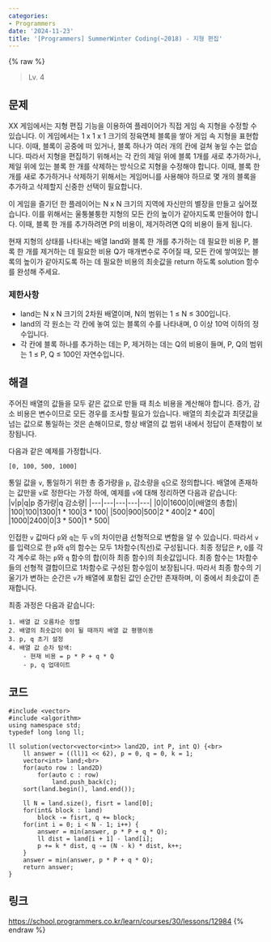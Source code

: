 ```yaml
---
categories:
- Programmers
date: '2024-11-23'
title: '[Programmers] SummerWinter Coding(~2018) - 지형 편집'
---
```


{% raw %}
> Lv. 4<br>

## 문제
XX 게임에서는 지형 편집 기능을 이용하여 플레이어가 직접 게임 속 지형을 수정할 수 있습니다. 이 게임에서는 1 x 1 x 1 크기의 정육면체 블록을 쌓아 게임 속 지형을 표현합니다. 이때, 블록이 공중에 떠 있거나, 블록 하나가 여러 개의 칸에 걸쳐 놓일 수는 없습니다. 따라서 지형을 편집하기 위해서는 각 칸의 제일 위에 블록 1개를 새로 추가하거나, 제일 위에 있는 블록 한 개를 삭제하는 방식으로 지형을 수정해야 합니다. 이때, 블록 한 개를 새로 추가하거나 삭제하기 위해서는 게임머니를 사용해야 하므로 몇 개의 블록을 추가하고 삭제할지 신중한 선택이 필요합니다.

이 게임을 즐기던 한 플레이어는 N x N 크기의 지역에 자신만의 별장을 만들고 싶어졌습니다. 이를 위해서는 울퉁불퉁한 지형의 모든 칸의 높이가 같아지도록 만들어야 합니다. 이때, 블록 한 개를 추가하려면 P의 비용이, 제거하려면 Q의 비용이 들게 됩니다.  

현재 지형의 상태를 나타내는 배열 land와 블록 한 개를 추가하는 데 필요한 비용 P, 블록 한 개를 제거하는 데 필요한 비용 Q가 매개변수로 주어질 때, 모든 칸에 쌓여있는 블록의 높이가 같아지도록 하는 데 필요한 비용의 최솟값을 return 하도록 solution 함수를 완성해 주세요.

### 제한사항
-   land는 N x N 크기의 2차원 배열이며, N의 범위는 1 ≤ N ≤ 300입니다.
-   land의 각 원소는 각 칸에 놓여 있는 블록의 수를 나타내며, 0 이상 10억 이하의 정수입니다.
-   각 칸에 블록 하나를 추가하는 데는 P, 제거하는 데는 Q의 비용이 들며, P, Q의 범위는 1 ≤ P, Q ≤ 100인 자연수입니다.

## 해결
주어진 배열의 값들을 모두 같은 값으로 만들 때 최소 비용을 계산해야 합니다. 증가, 감소 비용은 변수이므로 모든 경우를 조사할 필요가 있습니다. 배열의 최솟값과 최댓값을 넘는 값으로 통일하는 것은 손해이므로, 항상 배열의 값 범위 내에서 정답이 존재함이 보장됩니다.

다음과 같은 예제를 가정합니다.
```
[0, 100, 500, 1000]
```

통일 값을 `v`, 통일하기 위한 총 증가량을 `p`, 감소량을 `q`으로 정의합니다. 배열에 존재하는 값만을 `v`로 정한다는 가정 하에, 예제를 `v`에 대해 정리하면 다음과 같습니다:
|v|p|q|p 증가량|q 감소량|
|---|---|---|---|---|
|0|0|1600|0|(배열의 총합)|
|100|100|1300|1 * 100|3 * 100|
|500|900|500|2 * 400|2 * 400|
|1000|2400|0|3 * 500|1 * 500|

인접한 `v` 값마다 `p`와 `q`는 두 `v`의 차이만큼 선형적으로 변함을 알 수 있습니다. 따라서 `v`를 입력으로 한 `p`와 `q`의 함수는 모두 1차함수(직선)로 구성됩니다. 최종 정답은 `P`, `Q`를 각각 계수로 하는 `p`와 `q` 함수의 합(이하 최종 함수)의 최솟값입니다. 최종 함수는 1차함수들의 선형적 결합이므로 1차함수로 구성된 함수임이 보장됩니다. 따라서 최종 함수의 기울기가 변하는 순간은 `v`가 배열에 포함된 값인 순간만 존재하며, 이 중에서 최솟값이 존재합니다.

최종 과정은 다음과 같습니다:
```
1. 배열 값 오름차순 정렬
2. 배열의 최솟값이 0이 될 때까지 배열 값 평행이동
3. p, q 초기 설정
4. 배열 값 순차 탐색:
	- 현재 비용 = p * P + q * Q
	- p, q 업데이트
```

## 코드
```
#include <vector>
#include <algorithm>
using namespace std;
typedef long long ll;

ll solution(vector<vector<int>> land2D, int P, int Q) {<br>
    ll answer = ((ll)1 << 62), p = 0, q = 0, k = 1;
    vector<int> land;<br>
    for(auto row : land2D)
        for(auto c : row)
            land.push_back(c);
    sort(land.begin(), land.end());
    
    ll N = land.size(), fisrt = land[0];
    for(int& block : land)
        block -= fisrt, q += block;
    for(int i = 0; i < N - 1; i++) {
        answer = min(answer, p * P + q * Q);
        ll dist = land[i + 1] - land[i];
        p += k * dist, q -= (N - k) * dist, k++;
    }
    answer = min(answer, p * P + q * Q);
    return answer;
}
```

## 링크
https://school.programmers.co.kr/learn/courses/30/lessons/12984
{% endraw %}